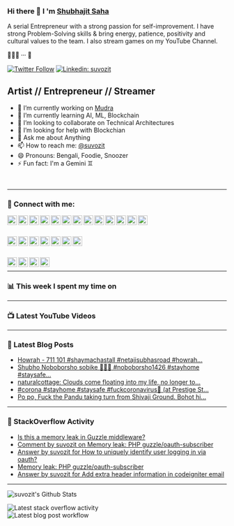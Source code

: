 ### Hi there 👋 I 'm [Shubhajit Saha][website]

A serial Entrepreneur with a strong passion for self-improvement. I have strong Problem-Solving skills & bring energy, patience, positivity and cultural values to the team. I also stream games on my YouTube Channel.

🙇🏼‍♂️ ⸱⸱⸱ 🤖

[![Twitter Follow](https://img.shields.io/twitter/follow/_staticvoid?label=Follow)](https://twitter.com/suvozit)
[![Linkedin: suvozit](https://img.shields.io/badge/-Shubhajit%20Saha-blue?style=flat-square&logo=Linkedin&logoColor=white&link=https://www.linkedin.com/in/suvozit/)](https://www.linkedin.com/in/suvozit/)

## Artist // Entrepreneur // Streamer

- 🔭 I’m currently working on [Mudra](https://www.mudra.club)
- 🌱 I’m currently learning AI, ML, Blockchain
- 👯 I’m looking to collaborate on Technical Architectures
- 🤔 I’m looking for help with Blockchian
- 💬 Ask me about Anything
- 📫 How to reach me: [@suvozit][twitter]
- 😄 Pronouns: Bengali, Foodie, Snoozer
- ⚡ Fun fact: I'm a Gemini ♊️

<br />

---

### 🦉 Connect with me:

[<img align="left" alt="www.shubhajitsaha.com" width="22px" src="https://cdn.jsdelivr.net/npm/simple-icons@v3/icons/rss.svg" />][website]
[<img align="left" alt="suvozit | ACM" width="22px" src="https://cdn.jsdelivr.net/npm/simple-icons@v3/icons/acm.svg" />][acm]

[<img align="left" alt="suvozit | Facebook" width="22px" src="https://cdn.jsdelivr.net/npm/simple-icons@v3/icons/facebook.svg" />][facebook]
[<img align="left" alt="suvozit | Flickr" width="22px" src="https://cdn.jsdelivr.net/npm/simple-icons@v3/icons/flickr.svg" />][flickr]
[<img align="left" alt="suvozit | Google" width="22px" src="https://cdn.jsdelivr.net/npm/simple-icons@v3/icons/google.svg" />][google]
[<img align="left" alt="suvozit | Gravatar" width="22px" src="https://cdn.jsdelivr.net/npm/simple-icons@v3/icons/gravatar.svg" />][gravatar]
[<img align="left" alt="suvozit | Instagram" width="22px" src="https://cdn.jsdelivr.net/npm/simple-icons@v3/icons/instagram.svg" />][instagram]
[<img align="left" alt="suvozit | LinkedIn" width="22px" src="https://cdn.jsdelivr.net/npm/simple-icons@v3/icons/linkedin.svg" />][linkedin]
[<img align="left" alt="suvozit | Tumblr" width="22px" src="https://cdn.jsdelivr.net/npm/simple-icons@v3/icons/tumblr.svg" />][tumblr]
[<img align="left" alt="suvozit | Twitter" width="22px" src="https://cdn.jsdelivr.net/npm/simple-icons@v3/icons/twitter.svg" />][twitter]
[<img align="left" alt="suvozit | Vimeo" width="22px" src="https://cdn.jsdelivr.net/npm/simple-icons@v3/icons/vimeo.svg" />][vimeo]
[<img align="left" alt="suvozit | YouTube" width="22px" src="https://cdn.jsdelivr.net/npm/simple-icons@v3/icons/vine.svg" />][vine]
[<img align="left" alt="suvozit | Wordpress" width="22px" src="https://cdn.jsdelivr.net/npm/simple-icons@v3/icons/wordpress.svg" />][wordpress]

<br />
<br />

[<img align="left" alt="suvozit | Behance" width="22px" src="https://cdn.jsdelivr.net/npm/simple-icons@v3/icons/behance.svg" />][behance]
[<img align="left" alt="suvozit | Bitbucket" width="22px" src="https://cdn.jsdelivr.net/npm/simple-icons@v3/icons/bitbucket.svg" />][bitbucket]
[<img align="left" alt="suvozit | Blogger" width="22px" src="https://cdn.jsdelivr.net/npm/simple-icons@v3/icons/blogger.svg" />][blogger]
[<img align="left" alt="suvozit | Dribbble" width="22px" src="https://cdn.jsdelivr.net/npm/simple-icons@v3/icons/dribbble.svg" />][dribbble]
[<img align="left" alt="suvozit | GitHub" width="22px" src="https://cdn.jsdelivr.net/npm/simple-icons@v3/icons/github.svg" />][github]
[<img align="left" alt="suvozit | StackOverflow" width="22px" src="https://cdn.jsdelivr.net/npm/simple-icons@v3/icons/stackoverflow.svg" />][stackoverflow]
[<img align="left" alt="suvozit | TopCoder" width="22px" src="https://cdn.jsdelivr.net/npm/simple-icons@v3/icons/topcoder.svg" />][topcoder]

<br />
<br />

[<img align="left" alt="suvozit | YouTube" width="22px" src="https://cdn.jsdelivr.net/npm/simple-icons@v3/icons/youtube.svg" />][youtube]
[<img align="left" alt="suvozit | Mixer" width="22px" src="https://cdn.jsdelivr.net/npm/simple-icons@v3/icons/mixer.svg" />][mixer]
[<img align="left" alt="suvozit | Steam" width="22px" src="https://cdn.jsdelivr.net/npm/simple-icons@v3/icons/steam.svg" />][steam]
[<img align="left" alt="suvozit | Twitch" width="22px" src="https://cdn.jsdelivr.net/npm/simple-icons@v3/icons/twitch.svg" />][twitch]

<br />

---

### 📊 This week I spent my time on
<!--START_SECTION:waka-->
<!--END_SECTION:waka-->

---

### 📺 Latest YouTube Videos
<!-- YOUTUBE:START -->
<!-- YOUTUBE:END -->

---

### 📕 Latest Blog Posts
<!-- BLOG-POST-LIST:START -->
- [Howrah - 711 101 #shaymachastall #netajisubhasroad #howrah...](https://suvozit.tumblr.com/post/622349250048688128)
- [Shubho Noboborsho sobike 🥳😷🦠 #noboborsho1426 #stayhome #staysafe...](https://suvozit.tumblr.com/post/615373228046778368)
- [naturalcottage:
Clouds come floating into my life, no longer to...](https://suvozit.tumblr.com/post/615157085565550592)
- [#corona #stayhome #staysafe #fuckcoronavirus🍻  (at Prestige St...](https://suvozit.tumblr.com/post/613982278034538496)
- [Po po, Fuck the Pandu taking turn from Shivaji Ground. Bohot hi...](https://suvozit.tumblr.com/post/613368152073666560)
<!-- BLOG-POST-LIST:END -->

---

### 🙈 StackOverflow Activity
<!-- STACKOVERFLOW:START -->
- [Is this a memory leak in Guzzle middleware?](https://stackoverflow.com/questions/33155886/is-this-a-memory-leak-in-guzzle-middleware)
- [Comment by suvozit on Memory leak: PHP guzzle/oauth-subscriber](https://stackoverflow.com/questions/33025963/memory-leak-php-guzzle-oauth-subscriber)
- [Answer by suvozit for How to uniquely identify user logging in via oauth?](https://stackoverflow.com/questions/21145560/how-to-uniquely-identify-user-logging-in-via-oauth/33026038#33026038)
- [Memory leak: PHP guzzle/oauth-subscriber](https://stackoverflow.com/questions/33025963/memory-leak-php-guzzle-oauth-subscriber)
- [Answer by suvozit for Add extra header information in codeigniter email](https://stackoverflow.com/questions/9062192/add-extra-header-information-in-codeigniter-email/30558524#30558524)
<!-- STACKOVERFLOW:END -->

---

![suvozit's Github Stats](https://github-readme-stats.vercel.app/api?username=suvozit&show_icons=true&hide_border=true&show_icons=true&theme=great-gatsby)

![Latest stack overflow activity](https://github.com/suvozit/suvozit/workflows/Latest%20stack%20overflow%20activity/badge.svg)  
![Latest blog post workflow](https://github.com/suvozit/suvozit/workflows/Latest%20blog%20post%20workflow/badge.svg)


[website]: https://www.shubhajitsaha.com
[behance]: https://www.behance.net/suvozit
[blogger]: https://suvozit.blogspot.com
[dribbble]: https://dribbble.com/suvozit
[facebook]: https://www.facebook.com/suvozit
[foursquare]: https://foursquare.com/suvozit
[flickr]: https://www.flickr.com/photos/suvozit
[github]: https://github.com/suvozit
[instagram]: https://instagram.com/suvozit
[linkedin]: https://linkedin.com/in/suvozit
[tumblr]: https://suvozit.tumblr.com
[twitter]: https://twitter.com/suvozit
[vimeo]: https://vimeo.com/suvozit
[wordpress]: https://suvozit.wordpress.com
[youtube]: https://youtube.com/suvozit

[acm]: https://dl.acm.org/profile/87959207857
[bitbucket]: https://bitbucket.org/suvozit
[github]: https://github.com/suvozit
[spoj]: https://www.spoj.com/users/my_zit
[stackoverflow]: https://stackoverflow.com/users/3466389/suvozit
[topcoder]: https://www.topcoder.com/members/bitsits

[mixer]: https://mixer.com/suvozit
[omlet]: https://omlet.gg/stream/suvozit
[steam]: https://steamcommunity.com/id/suvozit
[twitch]: https://www.twitch.tv/suvozit

[google]: https://plus.google.com/+ShubhajitSaha
[gravatar]: https://en.gravatar.com/suvozit
[orkut]: https://www.orkut.com/Main#Profile.aspx?uid=3196709660811256557
[picasa]: http://picasaweb.google.com/bitsits
[vine]: https://vine.co/suvozit


[webdevplaylist]: https://www.youtube.com/playlist?list=PLkwxH9e_vrAJ0WbEsFA9W3I1W-g_BTsbt
[jsplaylist]: https://www.youtube.com/playlist?list=PLkwxH9e_vrALRJKu7wfXby3MKeflhTu6B
[cssplaylist]: https://www.youtube.com/playlist?list=PLkwxH9e_vrALSdvZuEh6gqQdmDoDIoqz4
[reactplaylist]: https://www.youtube.com/playlist?list=PLkwxH9e_vrAK4TdffpxKY3QGyHCpxFcQ0
